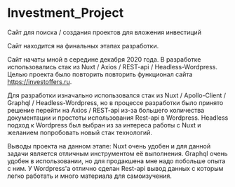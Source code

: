 # Investment_Project
Сайт для поиска / создания проектов для вложения инвестиций

Сайт находится на финальных этапах разработки.

Сайт начаты мной в середине декабря 2020 года. В разработке использовались стак из Nuxt / Axios / REST-api / Headless-Wordpress. 
Целью проекта было повторить повторить функционал сайта https://investoffers.ru.

Для разработки изначально использовался стак из Nuxt / Apollo-Client / Graphql / Headless-Wordpress, но в процессе разработки было принято решение перейти на Axios / REST-api из-за большего количества документации и простоты использования Rest-api в Wordpress. 
Headless подход к Wordpress был выбран из за интереса работы с Nuxt и желанием попробовать новый стак технологий.

Выводы проекта на данном этапе: Nuxt очень удобен и для данной задачи является отличным инструментом её выполнения. Graphql очень удобен в использовании, но для продакшена мне надо побольше опыта с ним. У Wordpress'а отлично сделан Rest-api вывод данных с которым легко работать и много материала для самоизучения. 
